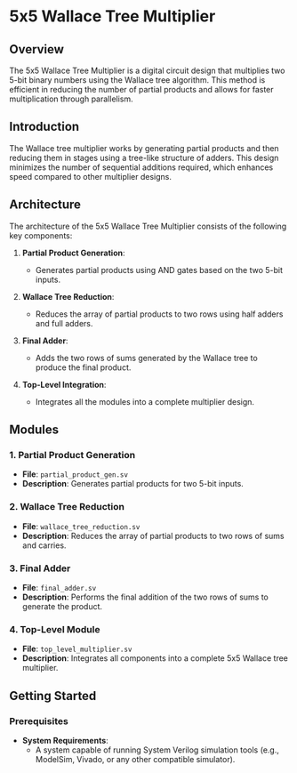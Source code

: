 # 5x5 Wallace Tree Multiplier

## Overview

The 5x5 Wallace Tree Multiplier is a digital circuit design that multiplies two 5-bit binary numbers using the Wallace tree algorithm. This method is efficient in reducing the number of partial products and allows for faster multiplication through parallelism.

## Introduction

The Wallace tree multiplier works by generating partial products and then reducing them in stages using a tree-like structure of adders. This design minimizes the number of sequential additions required, which enhances speed compared to other multiplier designs.

## Architecture

The architecture of the 5x5 Wallace Tree Multiplier consists of the following key components:

1. **Partial Product Generation**: 
   - Generates partial products using AND gates based on the two 5-bit inputs.
  
2. **Wallace Tree Reduction**: 
   - Reduces the array of partial products to two rows using half adders and full adders.

3. **Final Adder**: 
   - Adds the two rows of sums generated by the Wallace tree to produce the final product.

4. **Top-Level Integration**: 
   - Integrates all the modules into a complete multiplier design.

## Modules

### 1. Partial Product Generation
- **File**: `partial_product_gen.sv`
- **Description**: Generates partial products for two 5-bit inputs.

### 2. Wallace Tree Reduction
- **File**: `wallace_tree_reduction.sv`
- **Description**: Reduces the array of partial products to two rows of sums and carries.

### 3. Final Adder
- **File**: `final_adder.sv`
- **Description**: Performs the final addition of the two rows of sums to generate the product.

### 4. Top-Level Module
- **File**: `top_level_multiplier.sv`
- **Description**: Integrates all components into a complete 5x5 Wallace tree multiplier.

## Getting Started

### Prerequisites

- **System Requirements**: 
  - A system capable of running System Verilog simulation tools (e.g., ModelSim, Vivado, or any other compatible simulator).


